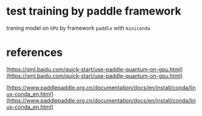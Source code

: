 # test training by paddle framework

traning model on `GPU` by framework `paddle` with `miniconda`

# references

[https://qml.baidu.com/quick-start/use-paddle-quantum-on-gpu.html](https://qml.baidu.com/quick-start/use-paddle-quantum-on-gpu.html)

[https://www.paddlepaddle.org.cn/documentation/docs/en/install/conda/linux-conda_en.html](https://www.paddlepaddle.org.cn/documentation/docs/en/install/conda/linux-conda_en.html)